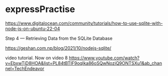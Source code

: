 # expressPractise

https://www.digitalocean.com/community/tutorials/how-to-use-sqlite-with-node-js-on-ubuntu-22-04

Step 4 — Retrieving Data from the SQLite Database

https://geshan.com.np/blog/2021/10/nodejs-sqlite/

video tutorial. Now on video 8
https://www.youtube.com/watch?v=EbxwTjD8HOA&list=PL84tBTIF9oqIka86oSQwNoziQ9ONTSXu1&ab_channel=TechEndeavor